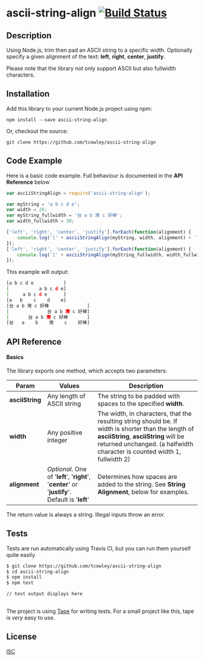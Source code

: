 # ascii-string-align  [![Build Status](https://travis-ci.org/tcowley/ascii-string-align.svg?branch=master)](https://travis-ci.org/tcowley/ascii-string-align)

## Description

Using Node.js, trim then pad an ASCII string to a specific width. Optionally specify a given alignment of the text: **left**, **right**, **center**, **justify**.

Please note that the library not only support ASCII but also fullwidth characters.  


## Installation

Add this library to your current Node.js project using npm:

```
npm install --save ascii-string-align
```

Or, checkout the source:

```
git clone https://github.com/tcowley/ascii-string-align
```


## Code Example

Here is a basic code example. Full behaviour is documented in the **API Reference** below

```JavaScript
var asciiStringAlign = require('ascii-string-align');

var myString = 'a b c d e';
var width = 20;
var myString_fullwidth = '台 a b 灣 c 好棒';
var width_fullwidth = 30;

['left', 'right', 'center', 'justify'].forEach(function(alignment) {
    console.log('[' + asciiStringAlign(myString, width, alignment) + ']');
});
['left', 'right', 'center', 'justify'].forEach(function(alignment) {
    console.log('[' + asciiStringAlign(myString_fullwidth, width_fullwidth, alignment) + ']');
});
```

This example will output:

```bash
[a b c d e           ]  
[           a b c d e]  
[     a b c d e      ]  
[a   b    c    d    e]  
[台 a b 灣 c 好棒              ]
[              台 a b 灣 c 好棒]
[       台 a b 灣 c 好棒       ]
[台   a    b    灣    c    好棒]
```


## API Reference 

#### Basics

The library exports one method, which accepts two parameters:

| Param | Values | Description |
| ----- | ------- | ------ |
| **asciiString** | Any length of ASCII string  | The string to be padded with spaces to the specified **width**. |
| **width**   | Any positive integer  | The width, in characters, that the resulting string should be. If width is shorter than the length of **asciiString**, **asciiString** will be returned unchanged. (a halfwidth character is counted width 1, fullwidth 2) |
| **alignment** | _Optional_. One of '**left**', '**right**', '**center**' or '**justify**'. Default is '**left**'  | Determines how spaces are added to the string. See **String Alignment**, below for examples. |

The return value is always a string. Illegal inputs throw an error.


## Tests

Tests are run automatically using Travis CI, but you can run them yourself quite easily.

```bash
$ git clone https://github.com/tcowley/ascii-string-align
$ cd ascii-string-align
$ npm install
$ npm test

// test output displays here
 
```


The project is using [Tape](/substack/tape) for writing tests. For a small project like this, tape is _very_ easy to use.

## License

[ISC](https://opensource.org/licenses/ISC)


